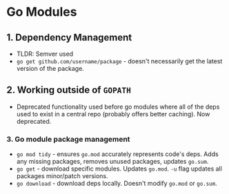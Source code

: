 # Go Modules

## 1. Dependency Management

- TLDR: Semver used
- `go get github.com/username/package` - doesn't necessarily get the latest version of the package.

## 2. Working outside of `GOPATH`

- Deprecated functionality used before go modules where all of the deps used to exist in a central repo (probably offers better caching). Now deprecated.

### 3. Go module package management

- `go mod tidy` - ensures `go.mod` accurately represents code's deps. Adds any missing packages, removes unused packages, updates `go.sum`.
- `go get` - download specific modules. Updates `go.mod`. `-u` flag updates all packages minor/patch versions.
- `go download` - download deps locally. Doesn't modify `go.mod` or `go.sum`.
